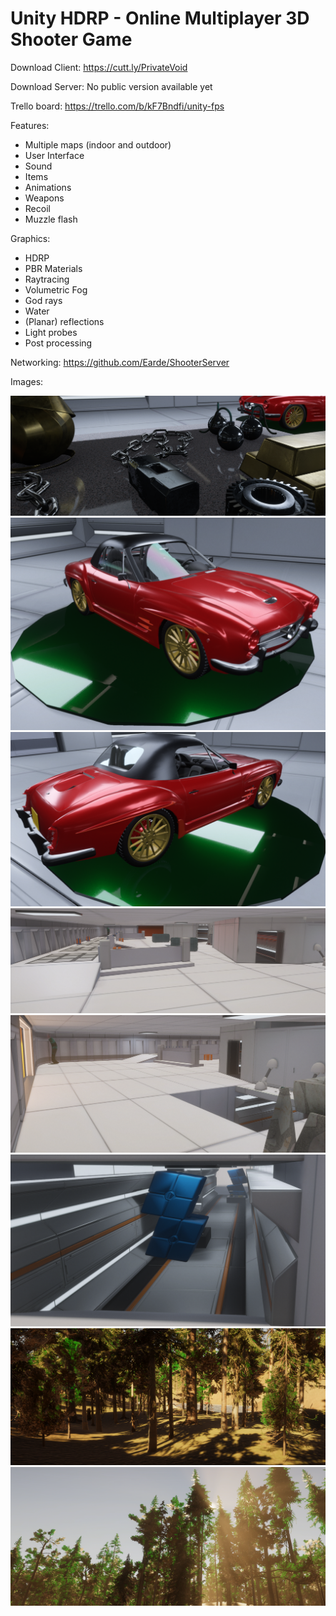 # Unity HDRP - Online Multiplayer 3D Shooter Game

Download Client: https://cutt.ly/PrivateVoid

Download Server: No public version available yet

Trello board: 	 https://trello.com/b/kF7Bndfi/unity-fps

Features:
- Multiple maps (indoor and outdoor)
- User Interface
- Sound
- Items
- Animations
- Weapons
- Recoil
- Muzzle flash

Graphics:
- HDRP
- PBR Materials
- Raytracing
- Volumetric Fog
- God rays
- Water
- (Planar) reflections
- Light probes
- Post processing

Networking:
https://github.com/Earde/ShooterServer

Images:

![](Assets/GitImages/raytrace_objects.png)
![](Assets/GitImages/raytrace_car1.png)
![](Assets/GitImages/raytrace_car2.png)
![](Assets/GitImages/map.png)
![](Assets/GitImages/map1.png)
![](Assets/GitImages/map2.png)
![](Assets/GitImages/map3.png)
![](Assets/GitImages/map4.png)